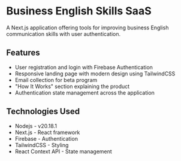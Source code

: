 # Business English Skills SaaS

A Next.js application offering tools for improving business English communication skills with user authentication.

## Features

- User registration and login with Firebase Authentication
- Responsive landing page with modern design using TailwindCSS
- Email collection for beta program
- "How It Works" section explaining the product
- Authentication state management across the application


## Technologies Used

- Nodejs - v20.18.1
- Next.js - React framework
- Firebase - Authentication
- TailwindCSS - Styling
- React Context API - State management

